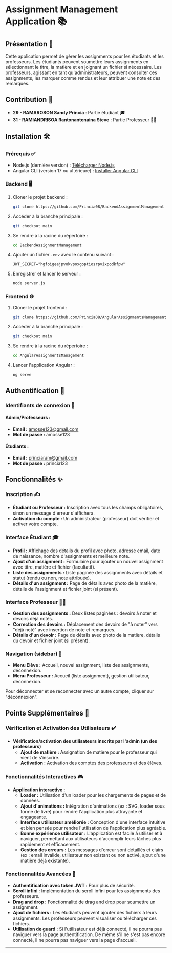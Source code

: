 # Assignment Management Application 📚

## Présentation 📝

Cette application permet de gérer les assignments pour les étudiants et les professeurs. Les étudiants peuvent soumettre leurs assignments en sélectionnant le titre, la matière et en joignant un fichier si nécessaire. Les professeurs, agissant en tant qu'administrateurs, peuvent consulter ces assignments, les marquer comme rendus et leur attribuer une note et des remarques.

## Contribution 🤝

- **29 - RAMAROSON Sandy Princia** : Partie étudiant 🎓
- **31 - RAMIANDRISOA Rantonantenaina Steve** : Partie Professeur 👨‍🏫

## Installation 🛠️

### Prérequis ✅

- Node.js (dernière version) : [Télécharger Node.js](https://nodejs.org/en/download/package-manager)
- Angular CLI (version 17 ou ultérieure) : [Installer Angular CLI](https://angular.dev/tools/cli/setup-local)

### Backend 🖥️

1. Cloner le projet backend :
    ```bash
    git clone https://github.com/Princia08/BackendAssignmentManagement
    ```
2. Accéder à la branche principale :
    ```bash
    git checkout main
    ```
3. Se rendre à la racine du répertoire :
    ```bash
    cd BackendAssignmentManagement
    ```
4. Ajouter un fichier `.env` avec le contenu suivant :
    ```env
    JWT_SECRET="hgfoigeajpvokvpoxgoptiosrpvixpodkfpw"
    ```
5. Enregistrer et lancer le serveur :
    ```bash
    node server.js
    ```

### Frontend 🌐

1. Cloner le projet frontend :
    ```bash
    git clone https://github.com/Princia08/AngularAssignmentsManagement
    ```
2. Accéder à la branche principale :
    ```bash
    git checkout main
    ```
3. Se rendre à la racine du répertoire :
    ```bash
    cd AngularAssignmentsManagement
    ```
4. Lancer l'application Angular :
    ```bash
    ng serve
    ```

## Authentification 🔑

### Identifiants de connexion 📧

#### Admin/Professeurs :

- **Email :** amosse123@gmail.com
- **Mot de passe :** amosse123

#### Étudiants :

- **Email :** princiaram@gmail.com
- **Mot de passe :** princia123

## Fonctionnalités ✨

### Inscription ✍️

- **Étudiant ou Professeur :** Inscription avec tous les champs obligatoires, sinon un message d'erreur s'affichera.
- **Activation du compte :** Un administrateur (professeur) doit vérifier et activer votre compte.

### Interface Étudiant 🎓

- **Profil :** Affichage des détails du profil avec photo, adresse email, date de naissance, nombre d'assignments et meilleure note.
- **Ajout d'un assignment :** Formulaire pour ajouter un nouvel assignment avec titre, matière et fichier (facultatif).
- **Liste des assignments :** Liste paginée des assignments avec détails et statut (rendu ou non, note attribuée).
- **Détails d'un assignment :** Page de détails avec photo de la matière, détails de l'assignment et fichier joint (si présent).

### Interface Professeur 👨‍🏫

- **Gestion des assignments :** Deux listes paginées : devoirs à noter et devoirs déjà notés.
- **Correction des devoirs :** Déplacement des devoirs de "à noter" vers "déjà noté" avec insertion de note et remarques.
- **Détails d'un devoir :** Page de détails avec photo de la matière, détails du devoir et fichier joint (si présent).

### Navigation (sidebar) 🧭

- **Menu Elève :** Accueil, nouvel assignment, liste des assignments, déconnexion.
- **Menu Professeur :** Accueil (liste assignment), gestion utilisateur, déconnexion.

Pour déconnecter et se reconnecter avec un autre compte, cliquer sur "déconnexion".

## Points Supplémentaires 🌟

### Vérification et Activation des Utilisateurs ✔️

- **Vérification/activation des utilisateurs inscrits par l'admin (un des professeurs)**
  - **Ajout de matière :** Assignation de matière pour le professeur qui vient de s'inscrire.
  - **Activation :** Activation des comptes des professeurs et des élèves.

### Fonctionnalités Interactives 🎮

- **Application interactive :**
  - **Loader :** Utilisation d'un loader pour les chargements de pages et de données.
  - **Ajout d'animations :** Intégration d'animations (ex : SVG, loader sous forme de livre) pour rendre l'application plus attrayante et engageante.
  - **Interface utilisateur améliorée :** Conception d'une interface intuitive et bien pensée pour rendre l'utilisation de l'application plus agréable.
  - **Bonne expérience utilisateur :** L'application est facile à utiliser et à naviguer, permettant aux utilisateurs d'accomplir leurs tâches plus rapidement et efficacement.
  - **Gestion des erreurs :** Les messages d'erreur sont détaillés et clairs (ex : email invalide, utilisateur non existant ou non activé, ajout d'une matière déjà existante).

### Fonctionnalités Avancées 🚀

- **Authentification avec token JWT :** Pour plus de sécurité.
- **Scroll infini :** Implémentation du scroll infini pour les assignments des professeurs.
- **Drag and drop :** Fonctionnalité de drag and drop pour soumettre un assignment.
- **Ajout de fichiers :** Les étudiants peuvent ajouter des fichiers à leurs assignments. Les professeurs peuvent visualiser ou télécharger ces fichiers.
- **Utilisation de guard :** Si l'utilisateur est déjà connecté, il ne pourra pas naviguer vers la page authentification. De même s'il ne s'est pas encore connecté, il ne pourra pas naviguer vers la page d'accueil.

---
